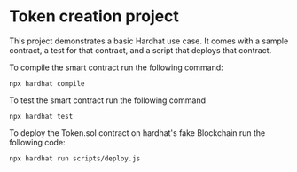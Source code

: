 # Token creation project

This project demonstrates a basic Hardhat use case. It comes with a sample contract, a test for that contract, and a script that deploys that contract.

To compile the smart contract run the following command:
```sell
npx hardhat compile
```

To test the smart contract run the following command
```shell
npx hardhat test
```

To deploy the Token.sol contract on hardhat's fake Blockchain run the following code:
```shell
npx hardhat run scripts/deploy.js
```

